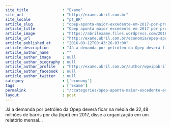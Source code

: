```yaml
---
site_title               : "Exame"
site_url                 : "http://exame.abril.com.br"
site_locale              : "pt_BR"
article_slug             : "opep-aponta-maior-excedente-em-2017-por-producao-de-rivais"
article_title            : "Opep aponta maior excedente em 2017 por produção de rivais"
article_image            : "https://abrilexame.files.wordpress.com/2016/09/size_960_16_9_opep2.jpg?quality=70&strip=all&w=960"
article_url              : "http://exame.abril.com.br/economia/opep-aponta-maior-excedente-em-2017-por-producao-de-rivais/"
article_published_at     : "2016-09-12T08:43:26-03:00"
article_description      : "Já a demanda por petróleo da Opep deverá ficar na média de 32,48 milhões de barris por dia (bpd) em 2017, disse a organização em um relatório mensal..."
article_author_name      : ""
article_author_image     : null
article_author_biography : null
article_author_profile   : "http://exame.abril.com.br/author/wpvipabril/"
article_author_facebook  : null
article_author_twitter   : null
category                 : ['economy']
tags                     : ['Exame']
permalink                : "/:categories/opep-aponta-maior-excedente-em-2017-por-producao-de-rivais/"
layout                   : post
---
```


Já a demanda por petróleo da Opep deverá ficar na média de 32,48 milhões de barris por dia (bpd) em 2017, disse a organização em um relatório mensal...
